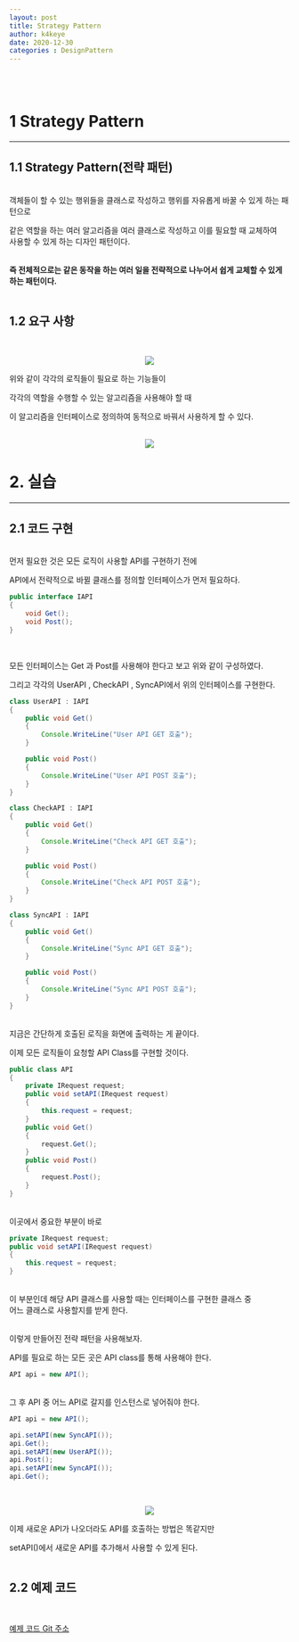 ```yaml
---
layout: post
title: Strategy Pattern
author: k4keye
date: 2020-12-30
categories : DesignPattern
---
```

<br/>
<br/>

# 1 Strategy Pattern
___

## **1.1 Strategy Pattern(전략 패턴)**
<br/>
객체들이 할 수 있는 행위들을 클래스로 작성하고 행위를 자유롭게 바꿀 수 있게 하는 패턴으로 <br/>

같은 역할을 하는 여러 알고리즘을 여러 클래스로 작성하고 이를 필요할 때 교체하여 <br/>
사용할 수 있게 하는 디자인 패턴이다.<br/><br/>

**즉 전체적으로는 같은 동작을 하는 여러 일을 전략적으로 나누어서 쉽게 교체할 수 있게 하는 패턴이다.**<br/><br/>



## **1.2 요구 사항**
<br/>

<p align="center">
    <img src ="https://img1.daumcdn.net/thumb/R1280x0/?scode=mtistory2&fname=https%3A%2F%2Fblog.kakaocdn.net%2Fdn%2FzfkeC%2FbtqPh98sLw0%2FO3q8N11w3EHREzmx0nJq80%2Fimg.png"/>
</p>

위와 같이 각각의 로직들이 필요로 하는 기능들이<br/>

각각의 역할을 수행할 수 있는 알고리즘을 사용해야 할 때<br/>

이 알고리즘을 인터페이스로 정의하여 동적으로 바꿔서 사용하게 할 수 있다.<br/><br/>

<p align="center">
    <img src ="https://img1.daumcdn.net/thumb/R1280x0/?scode=mtistory2&fname=https%3A%2F%2Fblog.kakaocdn.net%2Fdn%2FlQxkx%2FbtqPfTZlbM1%2FPFzO7hS3feFfB16xQQH7R0%2Fimg.png"/>
</p>


# 2. 실습 
___

## **2.1 코드 구현**
<br/>
먼저 필요한 것은 모든 로직이 사용할 API를 구현하기 전에<br/>

API에서 전략적으로 바뀔 클래스를 정의할 인터페이스가 먼저 필요하다.<br/>

```java
public interface IAPI
{
	void Get();
	void Post();
}
```
<br/>

모든 인터페이스는 Get 과 Post를 사용해야 한다고 보고 위와 같이 구성하였다.<br/>

그리고 각각의 UserAPI , CheckAPI , SyncAPI에서 위의 인터페이스를 구현한다.<br/>

``` java
class UserAPI : IAPI
{
	public void Get()
	{
		Console.WriteLine("User API GET 호출");
	}

	public void Post()
	{
		Console.WriteLine("User API POST 호출");
	}
}

class CheckAPI : IAPI
{
	public void Get()
	{
		Console.WriteLine("Check API GET 호출");
	}

	public void Post()
	{
		Console.WriteLine("Check API POST 호출");
	}
}

class SyncAPI : IAPI
{
	public void Get()
	{
		Console.WriteLine("Sync API GET 호출");
	}

	public void Post()
	{
		Console.WriteLine("Sync API POST 호출");
	}
}
```
<br/>
지금은 간단하게 호출된 로직을 화면에 출력하는 게 끝이다.<br/>

이제 모든 로직들이 요청할 API Class를 구현할 것이다.<br/>
```java
public class API
{
	private IRequest request;
	public void setAPI(IRequest request)
	{
		this.request = request;
	}
	public void Get()
	{
		request.Get();
	}
	public void Post()
	{
		request.Post();
	}
}
```
<br/>
이곳에서 중요한 부분이 바로 <br/>

```java
private IRequest request;
public void setAPI(IRequest request)
{
	this.request = request;
}
```
<br/>
이 부분인데 해당 API 클래스를 사용할 때는 인터페이스를 구현한 클래스 중 <br/>
어느 클래스로 사용할지를 받게 한다.<br/><br/>


이렇게 만들어진 전략 패턴을 사용해보자.<br/>

API를 필요로 하는 모든 곳은 API class를 통해 사용해야 한다.<br/>

```java
API api = new API();
```
<br/>
그 후 API 중 어느 API로 갈지를 인스턴스로 넣어줘야 한다.

```java
API api = new API();

api.setAPI(new SyncAPI());
api.Get();
api.setAPI(new UserAPI());
api.Post();
api.setAPI(new SyncAPI());
api.Get();
```
<br/>
<p align="center">
    <img src ="https://img1.daumcdn.net/thumb/R1280x0/?scode=mtistory2&fname=https%3A%2F%2Fblog.kakaocdn.net%2Fdn%2FvWNry%2FbtqPnbYYSQW%2FSn7Nogk3mhDUrN0hQJKmK1%2Fimg.png"/>
</p>

이제 새로운 API가 나오더라도 API를 호출하는 방법은 똑같지만<br/>

setAPI()에서 새로운 API를 추가해서 사용할 수 있게 된다.<br/>
<br/>

## **2.2 예제 코드**
<br/>

[예제 코드 Git 주소 ](https://github.com/k4keye/DesignPattern)